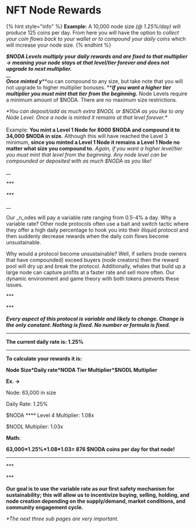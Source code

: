 # NFT Node Rewards

{% hint style="info" %}
**Example:** A 10,000 node size _(@ 1.25%/day)_ will produce 125 coins per day. From here you will have the option to _collect your coin flows back to your wallet or to compound your daily coins_ which will increase your node size.&#x20;
{% endhint %}

_**$NODA Levels multiply your daily rewards and are fixed to that multiplier -> meaning your node stays at that level/tier forever and does not upgrade to next multiplier.**_\
__\
_**Once minted y**_**ou can compound to any size, but take note that you will not upgrade to higher multiplier bonuses. **_**If you want a higher tier multiplier you must mint that tier from the beginning.**_ Node Levels require a minimum amount of $NODA. There are no maximum size restrictions. &#x20;

_\*You can deposit/add as much extra $NODL or $NODA as you like to any Node Level. Once a node is minted it remains at that level forever.\*_\
\
Example: **You mint a Level 1 Node for 8000 $NODA and compound it to 34,000 $NODA in size.** Although this will have reached the Level 3 minimum, **since you minted a Level 1 Node it remains a Level 1 Node no matter what size you compound to.** _Again, if you want a higher level/tier you must mint that level from the beginning. Any node level can be compounded or deposited with as much $NODA as you like!_

__

_\*\*\*_

_\*\*\*_

__

Our _n_odes will pay a variable rate ranging from 0.5-4% a day. Why a variable rate? Other node protocols often use a bait and switch tactic where they offer a high daily percentage to hook you into their illiquid protocol and then suddenly decrease rewards when the daily coin flows become unsustainable.&#x20;

Why would a protocol become unsustainable? Well, if sellers (node owners that have compounded) exceed buyers (node creators) then the reward pool will dry up and break the protocol. Additionally, whales that build up a large node can capture profits at a faster rate and sell more often. Our dynamic environment and game theory with both tokens prevents these issues.&#x20;



\*\*\*

\*\*\*



_**Every aspect of this protocol is variable and likely to change. Change is the only constant. Nothing is fixed. No number or formula is fixed.**_

****

**The current daily rate is: 1.25%**

****

**To calculate your rewards it is:**&#x20;

**Node Size\*Daily rate\*NODA Tier Multiplier\*$NODL Multiplier**

**Ex. ->**&#x20;

Node: 63,000 in size&#x20;

Daily Rate: 1.25%&#x20;

$NODA **** Level 4 Multiplier: 1.08x&#x20;

$NODL Multiplier: 1.03x   &#x20;

**Math:**&#x20;

**63,000\*1.25%\*1.08\*1.03= 876 $NODA coins per day for that node!**

****

\*\*\*

\*\*\*



**Our goal is to use the variable rate as our first safety mechanism for sustainability; this will allow us to incentivize buying, selling, holding, and node creation depending on the supply/demand, market conditions, and community engagement cycle.** &#x20;

_\*The next three sub pages are very important._&#x20;

